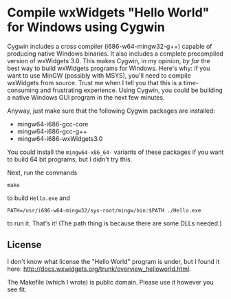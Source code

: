 # Compile wxWidgets "Hello World" for Windows using Cygwin

Cygwin includes a cross compiler (i686-w64-mingw32-g++) capable of producing native Windows binaries.  It also includes a complete precompiled version of wxWidgets 3.0.  This makes Cygwin, in my opinion, *by far* the best way to build wxWidgets programs for Windows.  Here's why: if you want to use MinGW (possibly with MSYS), you'll need to compile wxWidgets from source.  Trust me when I tell you that this is a time-consuming and frustrating experience.  Using Cygwin, you could be building a native Windows GUI program in the next few minutes.

Anyway, just make sure that the following Cygwin packages are installed:

* mingw64-i686-gcc-core
* mingw64-i686-gcc-g++
* mingw64-i686-wxWidgets3.0

You could install the `mingw64-x86_64-` variants of these packages if you want to build 64 bit programs, but I didn't try this.

Next, run the commands

    make

to build `Hello.exe` and

    PATH=/usr/i686-w64-mingw32/sys-root/mingw/bin:$PATH ./Hello.exe

to run it. That's it!  (The path thing is because there are some DLLs needed.)

## License

I don't know what license the "Hello World" program is under, but I found it here: <http://docs.wxwidgets.org/trunk/overview_helloworld.html>.

The Makefile (which I wrote) is public domain.  Please use it however you see fit.
